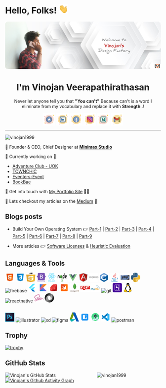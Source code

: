 
# Hello, Folks! <img src="img/Hi.gif" height="30px">

[![Header](img/profile-banner.png "Header")](https://vinojan.gq)


<!-- ////////////////// START README FILE /////////////////// -->

<h1 align="center">I'm Vinojan Veerapathirathasan</h1>

<p align="center"> Never let anyone tell you that <b>"You can't"</b> Because can't is a word I eliminate from my vocabulary and replace it with <b>Strength</b>..!</p>

<p align="center">
<a href="https://twitter.com/iam_vinojan" target="_blank"><img align="center" src="img/twitter1.svg" alt="iam_vinojan" height="40" width="40" /></a>
<a href="https://linkedin.com/in/iam-vinojan" target="_blank"><img align="center" src="img/linkedin1.svg" alt="vinojan-abhimanyu" height="40" width="40" /></a>
<a href="https://fb.com/vinojan.abhimanyu" target="_blank"><img align="center" src="img/facebook1.svg" alt="vinojan.abhimanyu" height="40" width="40" /></a>
<a href="https://instagram.com/iam_vinojan" target="_blank"><img align="center" src="img/instagram1.svg" alt="iam_vinojan" height="40" width="40" /></a>
<a href="https://medium.com/@iam_vinojan" target="_blank"><img align="center" src="img/medium1.svg" alt="@iam_vinojan" height="40" width="40" /></a>
<a href="mailto:vinojan02abhimanyu@gmail.com" target="_blank"><img align="center" src="img/gmail.svg" alt="vinojan02abhimanyu@gmail.com" height="40" width="40" /></a>
</p>
<!-- https://icons8.com/icons/ -->
<hr/>

<!-- Counter of profile viewers -->
<p align="left"> 
<img src="https://komarev.com/ghpvc/?username=vinojan1999&label=Profile%20views&color=0e75b6&style=flat" alt="vinojan1999" /> 
</p>


<!--//////////// About my self ////////////////-->
🔅 Founder & CEO, Chief Designer at [**Minimax Studio**](https://minimax.studio/)

🔅 Currently working on 💼
- [Adventure Club - UOK](https://ac-uok.com/)
- [TOWNCHIC](https://townchic.co/)
- [Eventers-Event](https://eventersevents.com/)
- [BookBae](https://www.bookbae.store/)

🔅 Get into touch with [My Portfolio Site](https://vinojan.gq) 👨‍💻

🔅 Lets checkout my articles on the [Medium](https://medium.com/@iam_vinojan) 📝

<!--////////////// Blog section ///////////// -->
## Blogs posts
<!-- BLOG-POST-LIST:START -->
- Build Your Own Operating System 👉 [Part-1](https://medium.com/@iam_vinojan/build-your-own-operating-system-os-431e7716a1d1) | [Part-2](https://medium.com/@iam_vinojan/build-your-own-operating-system-2-e3c99311948) | [Part-3](https://medium.com/@iam_vinojan/build-your-own-operating-system-3-bbea2c30521f) | [Part-4](https://medium.com/@iam_vinojan/build-your-own-operating-system-4-ac9478ce9535) | [Part-5](https://medium.com/@iam_vinojan/build-your-own-operating-system-5-3bfde3b64384) | [Part-6](https://medium.com/@iam_vinojan/build-your-own-operating-system-6-c88d8b1d356f) | [Part-7](https://medium.com/@iam_vinojan/build-your-own-operating-system-7-41a2a9f8843b) | [Part-8](https://medium.com/@iam_vinojan/build-your-own-operating-system-8-c88018bff23) | [Part-9](https://medium.com/@iam_vinojan/build-your-own-operating-system-9-9244351b065)


- More articles 👉 [Software Licenses](https://medium.com/@iam_vinojan/software-licenses-f22eadc77765) & [Heuristic Evaluation](https://medium.com/@iam_vinojan/heuristic-evaluation-68de659324c9)
<!-- BLOG-POST-LIST:END -->


<!-- //////// Contact Details /////////////-->



<!-- Twitter User name and Follower -->
<!-- <p align="left">
<a href="https://twitter.com/iam_vinojan" target="_blank"><img src="https://img.shields.io/twitter/follow/iam_vinojan?logo=twitter&style=for-the-badge" alt="iam_vinojan" /></a> 
</p> -->



<!-- ///////////// Languages ///////////// -->
<!-- <h3 align="left">Languages and Tools:</h3> -->
## Languages & Tools
<p align="left"> 
<!-- HTML -->
<a target="_blank"> <img src="img/html-5.svg" alt="html5" width="30" height="30"/> </a> 
<!-- CSS -->
<a target="_blank"> <img src="img/css-3.svg" alt="css3" width="30" height="30"/> </a> 
<!-- JS -->
<a target="_blank"> <img src="img/javascript.svg" alt="javascript" width="30" height="30"/> </a> 
<!-- Bootstrap -->
<a target="_blank"> <img src="https://raw.githubusercontent.com/devicons/devicon/master/icons/bootstrap/bootstrap-plain-wordmark.svg" alt="bootstrap" width="30" height="30"/> </a> 
<!-- React JS -->
<a target="_blank"> <img src="https://raw.githubusercontent.com/devicons/devicon/master/icons/react/react-original-wordmark.svg" alt="react" width="30" height="30"/> </a> 
<!-- Node JS -->
<a target="_blank"> <img src="img/nodejs-seeklogo.com.svg" alt="nodejs" width="30" height="30"/> </a> 
<!-- Vue JS -->
<a target="_blank"> <img src="img/vue-js.svg" alt="nodejs" width="30" height="30"/> </a> 
<!-- Angular JS -->
<a target="_blank"> <img src="img/angularjs.svg" alt="angular" width="30" height="30"/> </a> 
<!-- Express JS -->
<a target="_blank"> <img src="https://raw.githubusercontent.com/devicons/devicon/master/icons/express/express-original-wordmark.svg" alt="express" width="30" height="30"/> </a> 
<!-- C -->
<a target="_blank"> <img src="https://raw.githubusercontent.com/devicons/devicon/master/icons/c/c-original.svg" alt="c" width="30" height="30"/> </a> 
 <!-- Java  -->
<a target="_blank"> <img src="https://raw.githubusercontent.com/devicons/devicon/master/icons/java/java-original.svg" alt="java" width="30" height="30"/> </a> 
<!-- PHP -->
<a target="_blank"> <img src="https://raw.githubusercontent.com/devicons/devicon/master/icons/php/php-original.svg" alt="php" width="30" height="30"/> </a> 
<!-- Python -->
<a target="_blank"> <img src="img/python.svg" alt="python" width="30" height="30"/> </a> 
<!-- Firebase -->
<a target="_blank"> <img src="https://www.vectorlogo.zone/logos/firebase/firebase-icon.svg" alt="firebase" width="30" height="30"/> </a> 
<!-- Flutter -->
<a target="_blank"> <img src="img/flutter.svg" alt="angular" width="30" height="30"/> </a> 
<!-- Kotlin -->
<a target="_blank"> <img src="img/kotlin.svg" alt="angular" width="30" height="30"/> </a> 
<!-- Ruby -->
<a target="_blank"> <img src="img/ruby.svg" alt="angular" width="30" height="30"/> </a> 
<!-- Swift -->
<a target="_blank"> <img src="img/swift.svg" alt="angular" width="30" height="30"/> </a> 
<!-- Mongo DB -->
<a target="_blank"> <img src="https://raw.githubusercontent.com/devicons/devicon/master/icons/mongodb/mongodb-original-wordmark.svg" alt="mongodb" width="30" height="30"/> </a> 
<!-- Vue JS -->
<a target="_blank"> <img src="img/npm.svg" alt="npm" width="30" height="30"/> </a> 
<!-- MySQL -->
<a target="_blank"> <img src="https://raw.githubusercontent.com/devicons/devicon/master/icons/mysql/mysql-original-wordmark.svg" alt="mysql" width="30" height="30"/> </a> 
<!-- GIT -->
<a target="_blank"> <img src="https://www.vectorlogo.zone/logos/git-scm/git-scm-icon.svg" alt="git" width="30" height="30"/> </a> 
<!-- Heroku -->
<a target="_blank"> <img src="img/heroku.svg" alt="heroku" width="30" height="30"/> </a>
<!-- Linux -->
<a target="_blank"> <img src="img/linux.svg" alt="linux" width="30" height="30"/> </a>  
<!-- React Native -->
<a target="_blank"> <img src="https://reactnative.dev/img/header_logo.svg" alt="reactnative" width="30" height="30"/> </a> 
<!-- Sass -->
<a target="_blank"> <img src="https://raw.githubusercontent.com/devicons/devicon/master/icons/sass/sass-original.svg" alt="sass" width="30" height="30"/> </a>
<!-- JSON -->
<a target="_blank"> <img src="img/json.svg" alt="JSON" width="30" height="30"/> </a>
</p>

<!-- ///////////// Softwares //////////////// -->
<!-- <h3 align="left">Softwares:</h3> -->
##
<p align="left">
<!-- Adobe PS -->
<a target="_blank"> <img src="img/adobe-photoshop.svg" alt="photoshop" width="30" height="30"/> </a> 
<!-- Adobe AI -->
<a target="_blank"> <img src="https://www.vectorlogo.zone/logos/adobe_illustrator/adobe_illustrator-icon.svg" alt="illustrator" width="30" height="30"/> </a>
<!-- Adobe XD -->
<a target="_blank"> <img src="https://cdn.worldvectorlogo.com/logos/adobe-xd.svg" alt="xd" width="30" height="30"/> </a>
<!-- Figma -->
<a target="_blank"> <img src="https://www.vectorlogo.zone/logos/figma/figma-icon.svg" alt="figma" width="30" height="30"/> </a> 
<!-- AutoDesk -->
<a target="_blank"> <img src="img/autocad.svg" alt="autocad" width="30" height="30"/> </a> 
<!-- Lunacy -->
<a target="_blank"> <img src="img/lunacy.svg" alt="lunacy" width="30" height="30"/> </a>
<!-- MatLab -->
<!-- <a target="_blank"> <img src="https://upload.wikimedia.org/wikipedia/commons/2/21/Matlab_Logo.png" alt="matlab" width="30" height="30"/> </a> -->
<!-- Android Studio -->
<a target="_blank"> <img src="img/android-studio.svg" alt="angular" width="30" height="30"/> </a>
<!-- VS code -->
<a target="_blank"> <img src="img/vs-code.svg" alt="angular" width="30" height="30"/> </a>  
<!-- Postman -->
<a target="_blank"> <img src="https://www.vectorlogo.zone/logos/getpostman/getpostman-icon.svg" alt="postman" width="30" height="30"/> </a> 
</p>




<!-- <h3 align="left">Trophy:</h3> -->
## Trophy
<p align="center"> 

[![trophy](https://github-profile-trophy.vercel.app/?username=vinojan1999&theme=monokai)]()
</p>



<!-- ///////////// Support //////////////// -->
<!-- <h3 align="left">Support:</h3> -->
## GitHub Stats
<!-- <p><a href="https://www.buymeacoffee.com/iamvinojan"> <img align="left" src="https://cdn.buymeacoffee.com/buttons/v2/default-yellow.png" height="50" width="210" alt="iamvinojan" /></a></p><br><br> -->

<!-- <p><img align="center" src="https://github-readme-streak-stats.herokuapp.com/?user=vinojan1999&" alt="vinojan1999" /></p> -->


<!-- /////////////////////// -->


<a href="">
  <img align="left" src="https://github-readme-stats.vercel.app/api?username=Vinojan1999&show_icons=true&line_height=27&count_private=true&title_color=ffffff&text_color=c9cacc&icon_color=2bbc8a&bg_color=1d1f21" alt="Vinojan's GitHub Stats" width="55%"/>
</a>

<a href="">
  <img align="right" src="https://github-readme-stats.vercel.app/api/top-langs?username=vinojan1999&show_icons=true&locale=en&layout=compact&title_color=ffffff&text_color=c9cacc&icon_color=2bbc8a&bg_color=1d1f21" alt="vinojan1999" width="41%" height="250px"/>
</a>


[![Vinojan's Github Activity Graph](https://activity-graph.herokuapp.com/graph?username=Vinojan1999&theme=rogue&title_color=ffffff&text_color=c9cacc&icon_color=2bbc8a&bg_color=1d1f21)](https://github.com/Vinojan1999)


<!-- <a href="">
  <img align="center" src="https://github-readme-stats.vercel.app/api/pin/?username=nsadisha&repo=Report-Generation-System&title_color=ffffff&text_color=c9cacc&icon_color=2bbc8a&bg_color=1d1f21" />
</a>  -->

<!-- <a href="">
  <img align="center" src="https://github-readme-stats.vercel.app/api/pin/?username=Adventure-Club-mob&repo=Website&title_color=ffffff&text_color=c9cacc&icon_color=2bbc8a&bg_color=1d1f21" />
</a>  -->

